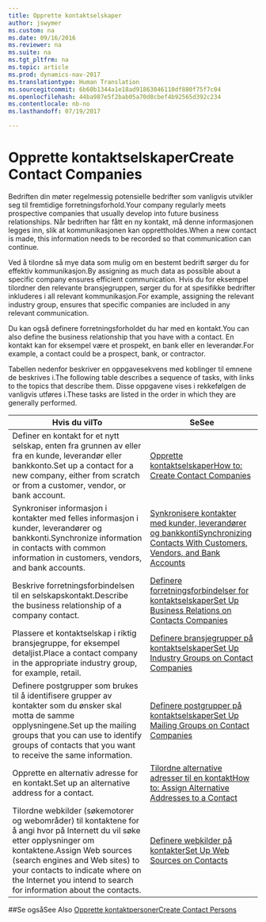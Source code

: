 ```yaml
---
title: Opprette kontaktselskaper
author: jswymer
ms.custom: na
ms.date: 09/16/2016
ms.reviewer: na
ms.suite: na
ms.tgt_pltfrm: na
ms.topic: article
ms.prod: dynamics-nav-2017
ms.translationtype: Human Translation
ms.sourcegitcommit: 6b60b1344a1e18ad91863046110df880f75f7c04
ms.openlocfilehash: 44ba987e5f2bab05a70d8cbef4b92565d392c234
ms.contentlocale: nb-no
ms.lasthandoff: 07/19/2017

---
```

# <a name="create-contact-companies"></a><span data-ttu-id="ed9f8-102">Opprette kontaktselskaper</span><span class="sxs-lookup"><span data-stu-id="ed9f8-102">Create Contact Companies</span></span>
<span data-ttu-id="ed9f8-103">Bedriften din møter regelmessig potensielle bedrifter som vanligvis utvikler seg til fremtidige forretningsforhold.</span><span class="sxs-lookup"><span data-stu-id="ed9f8-103">Your company regularly meets prospective companies that usually develop into future business relationships.</span></span> <span data-ttu-id="ed9f8-104">Når bedriften har fått en ny kontakt, må denne informasjonen legges inn, slik at kommunikasjonen kan opprettholdes.</span><span class="sxs-lookup"><span data-stu-id="ed9f8-104">When a new contact is made, this information needs to be recorded so that communication can continue.</span></span>

<span data-ttu-id="ed9f8-105">Ved å tilordne så mye data som mulig om en bestemt bedrift sørger du for effektiv kommunikasjon.</span><span class="sxs-lookup"><span data-stu-id="ed9f8-105">By assigning as much data as possible about a specific company ensures efficient communication.</span></span> <span data-ttu-id="ed9f8-106">Hvis du for eksempel tilordner den relevante bransjegruppen, sørger du for at spesifikke bedrifter inkluderes i all relevant kommunikasjon.</span><span class="sxs-lookup"><span data-stu-id="ed9f8-106">For example, assigning the relevant industry group, ensures that specific companies are included in any relevant communication.</span></span>

<span data-ttu-id="ed9f8-107">Du kan også definere forretningsforholdet du har med en kontakt.</span><span class="sxs-lookup"><span data-stu-id="ed9f8-107">You can also define the business relationship that you have with a contact.</span></span> <span data-ttu-id="ed9f8-108">En kontakt kan for eksempel være et prospekt, en bank eller en leverandør.</span><span class="sxs-lookup"><span data-stu-id="ed9f8-108">For example, a contact could be a prospect, bank, or contractor.</span></span>

<span data-ttu-id="ed9f8-109">Tabellen nedenfor beskriver en oppgavesekvens med koblinger til emnene de beskrives i.</span><span class="sxs-lookup"><span data-stu-id="ed9f8-109">The following table describes a sequence of tasks, with links to the topics that describe them.</span></span> <span data-ttu-id="ed9f8-110">Disse oppgavene vises i rekkefølgen de vanligvis utføres i.</span><span class="sxs-lookup"><span data-stu-id="ed9f8-110">These tasks are listed in the order in which they are generally performed.</span></span>

|<span data-ttu-id="ed9f8-111">Hvis du vil</span><span class="sxs-lookup"><span data-stu-id="ed9f8-111">To</span></span> |<span data-ttu-id="ed9f8-112">Se</span><span class="sxs-lookup"><span data-stu-id="ed9f8-112">See</span></span> |
|---|----|
|<span data-ttu-id="ed9f8-113">Definer en kontakt for et nytt selskap, enten fra grunnen av eller fra en kunde, leverandør eller bankkonto.</span><span class="sxs-lookup"><span data-stu-id="ed9f8-113">Set up a contact for a new company, either from scratch or from a customer, vendor, or bank account.</span></span>|[<span data-ttu-id="ed9f8-114">Opprette kontaktselskaper</span><span class="sxs-lookup"><span data-stu-id="ed9f8-114">How to: Create Contact Companies</span></span>](marketing-how-create-contact-companies.md)|
|<span data-ttu-id="ed9f8-115">Synkroniser informasjon i kontakter med felles informasjon i kunder, leverandører og bankkonti.</span><span class="sxs-lookup"><span data-stu-id="ed9f8-115">Synchronize information in contacts with common information in customers, vendors, and bank accounts.</span></span>|[<span data-ttu-id="ed9f8-116">Synkronisere kontakter med kunder, leverandører og bankkonti</span><span class="sxs-lookup"><span data-stu-id="ed9f8-116">Synchronizing Contacts With Customers, Vendors, and Bank Accounts</span></span>](marketing-synchronize-contacts-customers-vendors-bank-accounts.md)|
|<span data-ttu-id="ed9f8-117">Beskrive forretningsforbindelsen til en selskapskontakt.</span><span class="sxs-lookup"><span data-stu-id="ed9f8-117">Describe the business relationship of a company contact.</span></span>|[<span data-ttu-id="ed9f8-118">Definere forretningsforbindelser for kontaktselskaper</span><span class="sxs-lookup"><span data-stu-id="ed9f8-118">Set Up Business Relations on Contacts Companies</span></span>](marketing-business-relations.md)|
|<span data-ttu-id="ed9f8-119">Plassere et kontaktselskap i riktig bransjegruppe, for eksempel detaljist.</span><span class="sxs-lookup"><span data-stu-id="ed9f8-119">Place a contact company in the appropriate industry group, for example, retail.</span></span>|[<span data-ttu-id="ed9f8-120">Definere bransjegrupper på kontaktselskaper</span><span class="sxs-lookup"><span data-stu-id="ed9f8-120">Set Up Industry Groups on Contact Companies</span></span>](marketing-industry-groups.md)|
|<span data-ttu-id="ed9f8-121">Definere postgrupper som brukes til å identifisere grupper av kontakter som du ønsker skal motta de samme opplysningene.</span><span class="sxs-lookup"><span data-stu-id="ed9f8-121">Set up the mailing groups that you can use to identify groups of contacts that you want to receive the same information.</span></span>|[<span data-ttu-id="ed9f8-122">Definere postgrupper på kontaktselskaper</span><span class="sxs-lookup"><span data-stu-id="ed9f8-122">Set Up Mailing Groups on Contact Companies</span></span>](marketing-mailing-groups.md)|
|<span data-ttu-id="ed9f8-123">Opprette en alternativ adresse for en kontakt.</span><span class="sxs-lookup"><span data-stu-id="ed9f8-123">Set up an alternative address for a contact.</span></span>|[<span data-ttu-id="ed9f8-124">Tilordne alternative adresser til en kontakt</span><span class="sxs-lookup"><span data-stu-id="ed9f8-124">How to: Assign Alternative Addresses to a Contact</span></span>](marketing-how-assign-alternative-address.md)|
|<span data-ttu-id="ed9f8-125">Tilordne webkilder (søkemotorer og webområder) til kontaktene for å angi hvor på Internett du vil søke etter opplysninger om kontaktene.</span><span class="sxs-lookup"><span data-stu-id="ed9f8-125">Assign Web sources (search engines and Web sites) to your contacts to indicate where on the Internet you intend to search for information about the contacts.</span></span>|[<span data-ttu-id="ed9f8-126">Definere webkilder på kontakter</span><span class="sxs-lookup"><span data-stu-id="ed9f8-126">Set Up Web Sources on Contacts</span></span>](marketing-web-sources.md)|

##<a name="see-also"></a><span data-ttu-id="ed9f8-127">Se også</span><span class="sxs-lookup"><span data-stu-id="ed9f8-127">See Also</span></span>
[<span data-ttu-id="ed9f8-128">Opprette kontaktpersoner</span><span class="sxs-lookup"><span data-stu-id="ed9f8-128">Create Contact Persons</span></span>](marketing-create-contact-persons.md)

